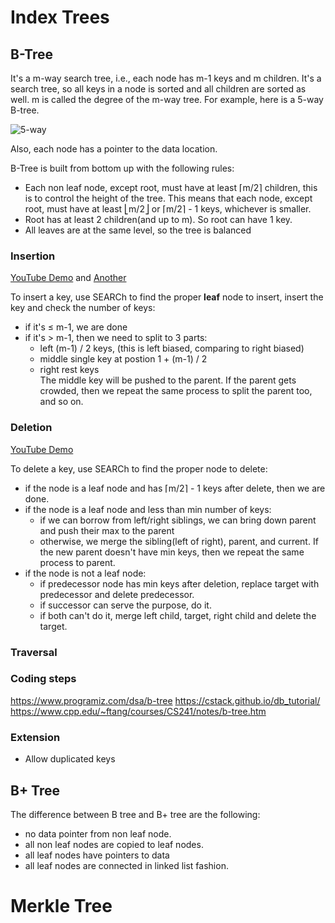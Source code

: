 # Index Trees

## B-Tree
It's a m-way search tree, i.e., each node has m-1 keys and m children. It's a
search tree, so all keys in a node is sorted and all children are sorted as 
well. m is called the degree of the m-way tree. For example, here is a 5-way 
B-tree.

![5-way](5-way_b_tree.png)

Also, each node has a pointer to the data location. 

B-Tree is built from bottom up with the following rules:
- Each non leaf node, except root, must have at least ⌈m/2⌉ children, this is to control 
  the height of the tree. This means that each node, except root, must have at
  least ⎣m/2⎦ or ⌈m/2⌉ - 1 keys, whichever is smaller.
- Root has at least 2 children(and up to m). So root can have 1 key. 
- All leaves are at the same level, so the tree is balanced

### Insertion

[YouTube Demo](https://www.youtube.com/watch?v=aZjYr87r1b8) and [Another](https://www.youtube.com/watch?v=aNU9XYYCHu8&t=578s)

To insert a key, use SEARCh to find the proper **leaf** node to insert,
insert the key and check the number of keys:
- if it's ≤ m-1, we are done
- if it's > m-1, then we need to split to 3 parts: 
  - left (m-1) / 2 keys, (this is left biased, comparing to right biased)
  - middle single key at postion 1 + (m-1) / 2
  - right rest keys  
The middle key will be pushed to the parent. If the parent gets crowded,
then we repeat the same process to split the parent too, and so on.  

### Deletion

[YouTube Demo](https://www.youtube.com/watch?v=GKa_t7fF8o0)

To delete a key, use SEARCh to find the proper node to delete:
- if the node is a leaf node and has ⌈m/2⌉ - 1 keys after delete, then we are done.
- if the node is a leaf node and less than min number of keys:
  - if we can borrow from left/right siblings, we can bring down parent and push
    their max to the parent
  - otherwise, we merge the sibling(left of right), parent, and current. If the
    new parent doesn't have min keys, then we repeat the same process to parent.
- if the node is not a leaf node:
  - if predecessor node has min keys after deletion, replace target with predecessor
    and delete predecessor.
  - if successor can serve the purpose, do it.
  - if both can't do it, merge left child, target, right child and delete the target.  

### Traversal


### Coding steps

https://www.programiz.com/dsa/b-tree
https://cstack.github.io/db_tutorial/
https://www.cpp.edu/~ftang/courses/CS241/notes/b-tree.htm

### Extension

- Allow duplicated keys


## B+ Tree

The difference between B tree and B+ tree are the following:
- no data pointer from non leaf node.
- all non leaf nodes are copied to leaf nodes.
- all leaf nodes have pointers to data
- all leaf nodes are connected in linked list fashion.

# Merkle Tree
